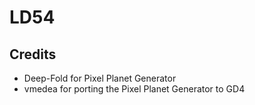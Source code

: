 # LD54

## Credits

- Deep-Fold for Pixel Planet Generator
- vmedea for porting the Pixel Planet Generator to GD4
